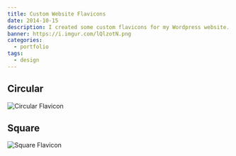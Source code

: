 ```yaml
---
title: Custom Website Flavicons
date: 2014-10-15
description: I created some custom flavicons for my Wordpress website.
banner: https://i.imgur.com/lQlzotN.png
categories:
  - portfolio
tags:
  - design
---
```


## Circular

![Circular Flavicon](https://i.imgur.com/OMfDueE.jpg)

## Square

![Square Flavicon](https://i.imgur.com/5udxp4n.jpg)
